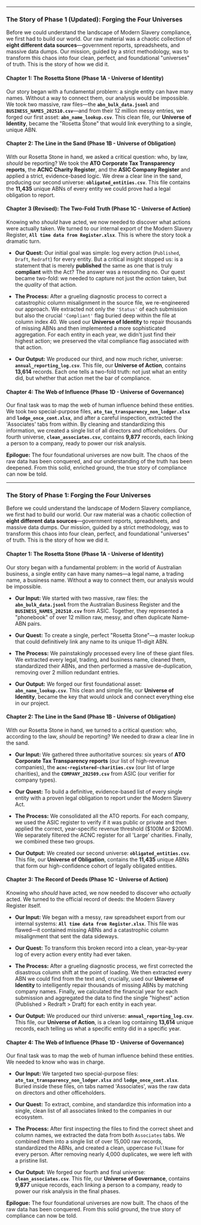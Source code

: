 

---

### **The Story of Phase 1 (Updated): Forging the Four Universes**

Before we could understand the landscape of Modern Slavery compliance, we first had to build our world. Our raw material was a chaotic collection of **eight different data sources**—government reports, spreadsheets, and massive data dumps. Our mission, guided by a strict methodology, was to transform this chaos into four clean, perfect, and foundational "universes" of truth. This is the story of how we did it.

#### **Chapter 1: The Rosetta Stone (Phase 1A - Universe of Identity)**

Our story began with a fundamental problem: a single entity can have many names. Without a way to connect them, our analysis would be impossible. We took two massive, raw files—the **`abn_bulk_data.jsonl`** and **`BUSINESS_NAMES_202510.csv`**—and from their 12 million messy entries, we forged our first asset: **`abn_name_lookup.csv`**. This clean file, our **Universe of Identity**, became the "Rosetta Stone" that would link everything to a single, unique ABN.

#### **Chapter 2: The Line in the Sand (Phase 1B - Universe of Obligation)**

With our Rosetta Stone in hand, we asked a critical question: who, by law, *should* be reporting? We took the **ATO Corporate Tax Transparency reports**, the **ACNC Charity Register**, and the **ASIC Company Register** and applied a strict, evidence-based logic. We drew a clear line in the sand, producing our second universe: **`obligated_entities.csv`**. This file contains the **11,435** unique ABNs of every entity we could prove had a legal obligation to report.

#### **Chapter 3 (Revised): The Two-Fold Truth (Phase 1C - Universe of Action)**

Knowing who *should* have acted, we now needed to discover what actions were actually taken. We turned to our internal export of the Modern Slavery Register, **`All time data from Register.xlsx`**. This is where the story took a dramatic turn.

*   **Our Quest:** Our initial goal was simple: log every action (`Published`, `Draft`, `Redraft`) for every entity. But a critical insight stopped us: is a statement that is merely **published** the same as one that is truly **compliant** with the Act? The answer was a resounding no. Our quest became two-fold: we needed to capture not just the *action* taken, but the *quality* of that action.

*   **The Process:** After a grueling diagnostic process to correct a catastrophic column misalignment in the source file, we re-engineered our approach. We extracted not only the `'Status'` of each submission but also the crucial `'Compliant'` flag buried deep within the file at column index 40. We used our **Universe of Identity** to repair thousands of missing ABNs and then implemented a more sophisticated aggregation. For each entity in each year, we didn't just find their highest action; we preserved the vital compliance flag associated *with* that action.

*   **Our Output:** We produced our third, and now much richer, universe: **`annual_reporting_log.csv`**. This file, our **Universe of Action**, contains **13,614** records. Each one tells a two-fold truth: not just what an entity did, but whether that action met the bar of compliance.

#### **Chapter 4: The Web of Influence (Phase 1D - Universe of Governance)**

Our final task was to map the web of human influence behind these entities. We took two special-purpose files, **`ato_tax_transparency_non_lodger.xlsx`** and **`lodge_once_cont.xlsx`**, and after a careful inspection, extracted the 'Associates' tabs from within. By cleaning and standardizing this information, we created a single list of all directors and officeholders. Our fourth universe, **`clean_associates.csv`**, contains **9,877** records, each linking a person to a company, ready to power our risk analysis.

**Epilogue:** The four foundational universes are now built. The chaos of the raw data has been conquered, and our understanding of the truth has been deepened. From this solid, enriched ground, the true story of compliance can now be told.

---

### **The Story of Phase 1: Forging the Four Universes**

Before we could understand the landscape of Modern Slavery compliance, we first had to build our world. Our raw material was a chaotic collection of **eight different data sources**—government reports, spreadsheets, and massive data dumps. Our mission, guided by a strict methodology, was to transform this chaos into four clean, perfect, and foundational "universes" of truth. This is the story of how we did it.

#### **Chapter 1: The Rosetta Stone (Phase 1A - Universe of Identity)**

Our story began with a fundamental problem: in the world of Australian business, a single entity can have many names—a legal name, a trading name, a business name. Without a way to connect them, our analysis would be impossible.

*   **Our Input:** We started with two massive, raw files: the **`abn_bulk_data.jsonl`** from the Australian Business Register and the **`BUSINESS_NAMES_202510.csv`** from ASIC. Together, they represented a "phonebook" of over 12 million raw, messy, and often duplicate Name-ABN pairs.

*   **Our Quest:** To create a single, perfect "Rosetta Stone"—a master lookup that could definitively link any name to its unique 11-digit ABN.

*   **The Process:** We painstakingly processed every line of these giant files. We extracted every legal, trading, and business name, cleaned them, standardized their ABNs, and then performed a massive de-duplication, removing over 2 million redundant entries.

*   **Our Output:** We forged our first foundational asset: **`abn_name_lookup.csv`**. This clean and simple file, our **Universe of Identity**, became the key that would unlock and connect everything else in our project.

#### **Chapter 2: The Line in the Sand (Phase 1B - Universe of Obligation)**

With our Rosetta Stone in hand, we turned to a critical question: who, according to the law, *should* be reporting? We needed to draw a clear line in the sand.

*   **Our Input:** We gathered three authoritative sources: six years of **ATO Corporate Tax Transparency reports** (our list of high-revenue companies), the **`acnc-registered-charities.csv`** (our list of large charities), and the **`COMPANY_202509.csv`** from ASIC (our verifier for company types).

*   **Our Quest:** To build a definitive, evidence-based list of every single entity with a proven legal obligation to report under the Modern Slavery Act.

*   **The Process:** We consolidated all the ATO reports. For each company, we used the ASIC register to verify if it was public or private and then applied the correct, year-specific revenue threshold ($100M or $200M). We separately filtered the ACNC register for all 'Large' charities. Finally, we combined these two groups.

*   **Our Output:** We created our second universe: **`obligated_entities.csv`**. This file, our **Universe of Obligation**, contains the **11,435** unique ABNs that form our high-confidence cohort of legally obligated entities.

#### **Chapter 3: The Record of Deeds (Phase 1C - Universe of Action)**

Knowing who *should* have acted, we now needed to discover who *actually* acted. We turned to the official record of deeds: the Modern Slavery Register itself.

*   **Our Input:** We began with a messy, raw spreadsheet export from our internal systems: **`All time data from Register.xlsx`**. This file was flawed—it contained missing ABNs and a catastrophic column misalignment that sent the data sideways.

*   **Our Quest:** To transform this broken record into a clean, year-by-year log of every action every entity had ever taken.

*   **The Process:** After a grueling diagnostic process, we first corrected the disastrous column shift at the point of loading. We then extracted every ABN we could find from the text and, crucially, used our **Universe of Identity** to intelligently repair thousands of missing ABNs by matching company names. Finally, we calculated the financial year for each submission and aggregated the data to find the single "highest" action (Published > Redraft > Draft) for each entity in each year.

*   **Our Output:** We produced our third universe: **`annual_reporting_log.csv`**. This file, our **Universe of Action**, is a clean log containing **13,614** unique records, each telling us what a specific entity did in a specific year.

#### **Chapter 4: The Web of Influence (Phase 1D - Universe of Governance)**

Our final task was to map the web of human influence behind these entities. We needed to know who was in charge.

*   **Our Input:** We targeted two special-purpose files: **`ato_tax_transparency_non_lodger.xlsx`** and **`lodge_once_cont.xlsx`**. Buried inside these files, on tabs named 'Associates', was the raw data on directors and other officeholders.

*   **Our Quest:** To extract, combine, and standardize this information into a single, clean list of all associates linked to the companies in our ecosystem.

*   **The Process:** After first inspecting the files to find the correct sheet and column names, we extracted the data from both `Associates` tabs. We combined them into a single list of over 15,000 raw records, standardized the ABNs, and created a clean, uppercase `FullName` for every person. After removing nearly 4,000 duplicates, we were left with a pristine list.

*   **Our Output:** We forged our fourth and final universe: **`clean_associates.csv`**. This file, our **Universe of Governance**, contains **9,877** unique records, each linking a person to a company, ready to power our risk analysis in the final phases.

**Epilogue:** The four foundational universes are now built. The chaos of the raw data has been conquered. From this solid ground, the true story of compliance can now be told.
